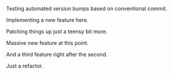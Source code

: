 Testing automated version bumps based on conventional commit.

Implementing a new feature here.

Patching things up just a teensy bit more.

Massive new feature at this point.

And a third feature right after the second. 

Just a refactor.